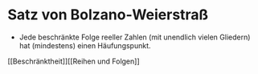 # Satz von Bolzano-Weierstraß
-   Jede beschränkte Folge reeller Zahlen (mit unendlich vielen Gliedern) hat (mindestens) einen Häufungspunkt.


[[Beschränktheit]][[Reihen und Folgen]]